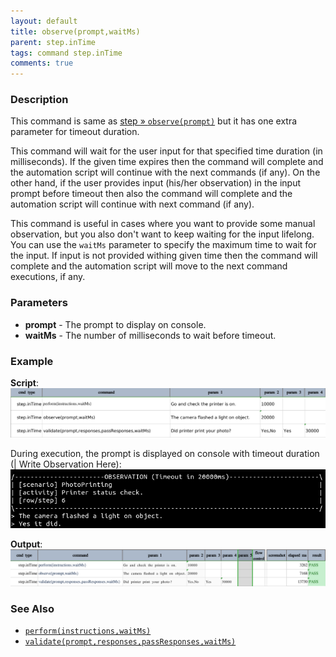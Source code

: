 ```yaml
---
layout: default
title: observe(prompt,waitMs)
parent: step.inTime
tags: command step.inTime
comments: true
---
```



### Description
This command is same as [step &raquo; `observe(prompt)`](../step/observe(prompt).html) but it has one extra parameter 
for timeout duration. 

This command will wait for the user input for that specified time duration (in milliseconds). 
If the given time expires then the command will complete and the automation script will continue with the next commands 
(if any). On the other hand, if the user provides input (his/her observation) in the input prompt before timeout then 
also the command will complete and the automation script will continue with next command (if any).


This command is useful in cases where you want to provide some manual observation, but you also don't want to keep 
waiting for the input lifelong. You can use the `waitMs` parameter to specify the maximum time to wait for the input. 
If input is not provided withing given time then the command will complete and the automation script will move to the 
next command executions, if any.



### Parameters
- **prompt** - The prompt to display on console.
- **waitMs** - The number of milliseconds to wait before timeout.


### Example
**Script**:<br/>
![](image/observe(prompt,waitMs)_02.png)

During execution, the prompt is displayed on console with timeout duration (\| Write Observation Here):<br/> 
![](image/observe(prompt,waitMs)_01.png)

**Output**:<br/>
![](image/observe(prompt,waitMs)_03.png)


### See Also
- [`perform(instructions,waitMs)`](perform(instructions,waitMs).html )
- [`validate(prompt,responses,passResponses,waitMs)`](validate(prompt,responses,passResponses,waitMs).html)
